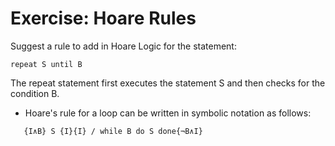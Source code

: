 # Exercise: Hoare Rules

Suggest a rule to add in Hoare Logic for the statement:

```
repeat S until B
```

The repeat statement first executes the statement S 
and then checks for the condition B.

* Hoare's rule for a loop can be written in symbolic 
notation as follows:

```
   {I∧𝙱} 𝚂 {I}{I} / 𝚠𝚑𝚒𝚕𝚎 B 𝚍𝚘 S 𝚍𝚘𝚗𝚎{¬B∧I}
```

